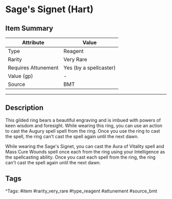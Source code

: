 # Sage's Signet (Hart)

## Item Summary

| Attribute            | Value                        |
|----------------------|------------------------------|
| Type                 | Reagent |
| Rarity               | Very Rare             |
| Requires Attunement  | Yes (by a spellcaster)                |
| Value (gp)           | -    |
| Source               | BMT |

---

## Description

This gilded ring bears a beautiful engraving and is imbued with powers of keen wisdom and foresight. While wearing this ring, you can use an action to cast the Augury spell spell from the ring. Once you use the ring to cast the spell, the ring can't cast the spell again until the next dawn.

While wearing the Sage's Signet, you can cast the Aura of Vitality spell and Mass Cure Wounds spell once each from the ring using your Intelligence as the spellcasting ability. Once you cast each spell from the ring, the ring can't cast the spell again until the next dawn.

## Tags

^Tags: #item #rarity_very_rare #type_reagent #attunement #source_bmt